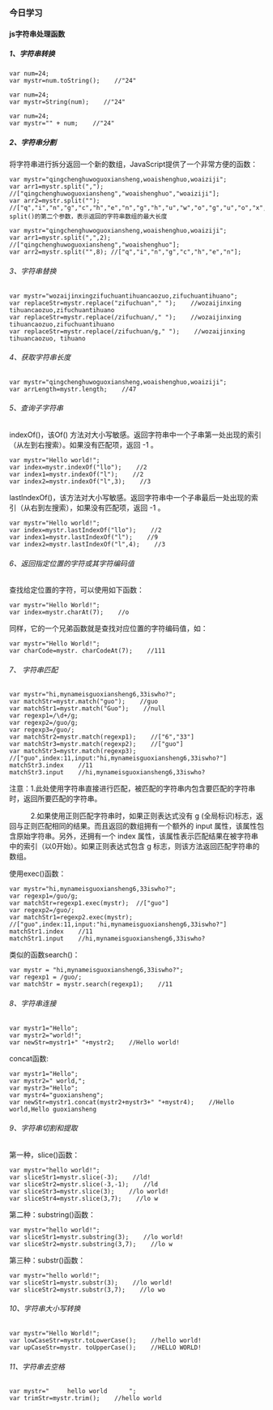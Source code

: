### 今日学习
#### js字符串处理函数
##### 1、字符串转换

```
var num=24;
var mystr=num.toString();    //"24"

var num=24;
var mystr=String(num);    //"24"

var num=24;
var mystr="" + num;    //"24"
```

##### 2、字符串分割

将字符串进行拆分返回一个新的数组，JavaScript提供了一个非常方便的函数：
```
var mystr="qingchenghuwoguoxiansheng,woaishenghuo,woaiziji";
var arr1=mystr.split(",");    //["qingchenghuwoguoxiansheng","woaishenghuo","woaiziji"];
var arr2=mystr.split("");        //["q","i","n","g","c","h","e","n","g","h","u","w","o","g","u","o","x","i","a","n","s","h","e","n","g",",","w","o","a","i","s","h","e","n","g","h","u","o",",","w","o","a","i","z","i","j","i"];
split()的第二个参数，表示返回的字符串数组的最大长度

var mystr="qingchenghuwoguoxiansheng,woaishenghuo,woaiziji";
var arr1=mystr.split(",",2); //["qingchenghuwoguoxiansheng","woaishenghuo"];
var arr2=mystr.split("",8); //["q","i","n","g","c","h","e","n"];
```

###### 3、字符串替换
```
var mystr="wozaijinxingzifuchuantihuancaozuo,zifuchuantihuano";
var replaceStr=mystr.replace("zifuchuan"," ");    //wozaijinxing tihuancaozuo,zifuchuantihuano
var replaceStr=mystr.replace(/zifuchuan/," ");    //wozaijinxing tihuancaozuo,zifuchuantihuano
var replaceStr=mystr.replace(/zifuchuan/g," ");    //wozaijinxing tihuancaozuo, tihuano
```
###### 4、获取字符串长度
```
var mystr="qingchenghuwoguoxiansheng,woaishenghuo,woaiziji";
var arrLength=mystr.length;    //47
```

###### 5、查询子字符串

indexOf()，该Of() 方法对大小写敏感。返回字符串中一个子串第一处出现的索引（从左到右搜索）。如果没有匹配项，返回 -1 。
```
var mystr="Hello world!";
var index=mystr.indexOf("llo");    //2
var index1=mystr.indexOf("l");    //2
var index2=mystr.indexOf("l",3);    //3
```
lastIndexOf()，该方法对大小写敏感。返回字符串中一个子串最后一处出现的索引（从右到左搜索），如果没有匹配项，返回 -1 。
```
var mystr="Hello world!";
var index=mystr.lastIndexOf("llo");    //2
var index1=mystr.lastIndexOf("l");    //9
var index2=mystr.lastIndexOf("l",4);    //3
```
###### 6、返回指定位置的字符或其字符编码值

查找给定位置的字符，可以使用如下函数：
```
var mystr="Hello World!";
var index=mystr.charAt(7);    //o
```
同样，它的一个兄弟函数就是查找对应位置的字符编码值，如：

```
var mystr="Hello World!";
var charCode=mystr. charCodeAt(7);    //111
```
###### 7、 字符串匹配
```
var mystr="hi,mynameisguoxiansheng6,33iswho?";
var matchStr=mystr.match("guo");    //guo
var matchStr1=mystr.match("Guo");    //null
var regexp1=/\d+/g;
var regexp2=/guo/g;
var regexp3=/guo/;
var matchStr2=mystr.match(regexp1);    //["6","33"]
var matchStr3=mystr.match(regexp2);    //["guo"]
var matchStr3=mystr.match(regexp3);    //["guo",index:11,input:"hi,mynameisguoxiansheng6,33iswho?"]
matchStr3.index    //11
matchStr3.input    //hi,mynameisguoxiansheng6,33iswho?
```
注意：1.此处使用字符串直接进行匹配，被匹配的字符串内包含要匹配的字符串时，返回所要匹配的字符串。

　　　2.如果使用正则匹配字符串时，如果正则表达式没有 g (全局标识)标志，返回与正则匹配相同的结果。而且返回的数组拥有一个额外的 input 属性，该属性包含原始字符串。另外，还拥有一个 index 属性，该属性表示匹配结果在被字符串中的索引（以0开始）。如果正则表达式包含 g 标志，则该方法返回匹配字符串的数组。

使用exec()函数： 
```
var mystr="hi,mynameisguoxiansheng6,33iswho?";
var regexp1=/guo/g;
var matchStr=regexp1.exec(mystr);  //["guo"]
var regexp2=/guo/;
var matchStr1=regexp2.exec(mystr);    //["guo",index:11,input:"hi,mynameisguoxiansheng6,33iswho?"]
matchStr1.index    //11
matchStr1.input    //hi,mynameisguoxiansheng6,33iswho?
```
类似的函数search()：
```
var mystr = "hi,mynameisguoxiansheng6,33iswho?";
var regexp1 = /guo/;
var matchStr = mystr.search(regexp1);    //11
```
###### 8、字符串连接
```
var mystr1="Hello";
var mystr2="world!";
var newStr=mystr1+" "+mystr2;    //Hello world!
```
concat函数:
```
var mystr1="Hello";
var mystr2=" world,";
var mystr3="Hello";
var mystr4="guoxiansheng";
var newStr=mystr1.concat(mystr2+mystr3+" "+mystr4);    //Hello world,Hello guoxiansheng
```
###### 9、字符串切割和提取
第一种，slice()函数：
```
var mystr="hello world!";
var sliceStr1=mystr.slice(-3);    //ld!
var sliceStr2=mystr.slice(-3,-1);    //ld
var sliceStr3=mystr.slice(3);    //lo world!
var sliceStr4=mystr.slice(3,7);    //lo w
```
第二种：substring()函数：
```
var mystr="hello world!";
var sliceStr1=mystr.substring(3);    //lo world!
var sliceStr2=mystr.substring(3,7);    //lo w
```
第三种：substr()函数：
```
var mystr="hello world!";
var sliceStr1=mystr.substr(3);    //lo world!
var sliceStr2=mystr.substr(3,7);    //lo wo
```
###### 10、字符串大小写转换
```
var mystr="Hello World!";
var lowCaseStr=mystr.toLowerCase();    //hello world!
var upCaseStr=mystr. toUpperCase();    //HELLO WORLD!
```
###### 11、字符串去空格
```
var mystr="     hello world      ";  
var trimStr=mystr.trim();    //hello world
```